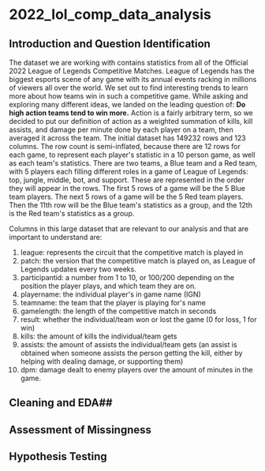 # 2022_lol_comp_data_analysis

## Introduction and Question Identification
The dataset we are working with contains statistics from all of the Official 2022 League of Legends Competitive Matches. League of Legends has the biggest esports scene of any game with its annual events racking in millions of viewers all over the world. We set out to find interesting trends to learn more about how teams win in such a competitive game. While asking and exploring many different ideas, we landed on the leading question of: **Do high action teams tend to win more.** Action is a fairly arbitrary term, so we decided to put our definition of action as a weighted summation of kills, kill assists, and damage per minute done by each player on a team, then averaged it across the team. The initial dataset has 149232 rows and 123 columns. The row count is semi-inflated, because there are 12 rows for each game, to represent each player's statistic in a 10 person game, as well as each team's statistics. 
There are two teams, a Blue team and a Red team, with 5 players each filling different roles in a game of League of Legends: top, jungle, middle, bot, and support. These are represented in the order they will appear in the rows. The first 5 rows of a game will be the 5 Blue team players. The next 5 rows of a game will be the 5 Red team players. Then the 11th row will be the Blue team's statistics as a group, and the 12th is the Red team's statistics as a group. 

Columns in this large dataset that are relevant to our analysis and that are important to understand are: 
1. league: represents the circuit that the competitive match is played in
2. patch: the version that the competitive match is played on, as League of Legends updates every two weeks.
3. participantid: a number from 1 to 10, or 100/200 depending on the position the player plays, and which team they are on.
4. playername: the individual player's in game name (IGN)
5. teamname: the team that the player is playing for's name
6. gamelength: the length of the competitive match in seconds
7. result: whether the individual/team won or lost the game (0 for loss, 1 for win)
8. kills: the amount of kills the individual/team gets
9. assists: the amount of assists the individual/team gets (an assist is obtained when someone assists the person getting the kill, either by helping with dealing damage, or supporting them)
10. dpm: damage dealt to enemy players over the amount of minutes in the game. 

## Cleaning and EDA##

## Assessment of Missingness 

## Hypothesis Testing
